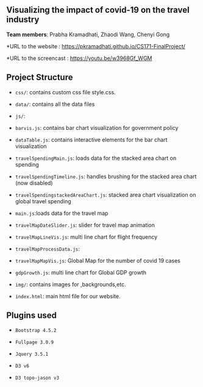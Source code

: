 ## Visualizing the impact of covid-19 on the travel industry

**Team members**: Prabha Kramadhati, Zhaodi Wang, Chenyi Gong 

*URL to the website : https://pkramadhati.github.io/CS171-FinalProject/

*URL to the screencast : https://youtu.be/w3968Gf_WGM

## Project Structure

- `css/`: contains custom css file  style.css.
- `data/`: contains all the data files 

- `js/`:
- `barvis.js`: contains bar chart visualization for government policy 

- `dataTable.js`: contains interactive elements for the bar chart visualization

- `travelSpendingMain.js`: loads data for the stacked area chart on spending 

- `travelSpendingTimeline.js`: handles brushing for the stacked area chart (now disabled)

- `travelSpendingstackedAreaChart.js`: stacked area chart visualization on global travel spending

- `main.js`:loads data for the travel map

- `travelMapDateSlider.js`: slider for travel map animation

- `travelMapLineVis.js`: multi line chart for flight frequency

- `travelMapProcessData.js`: 

- `travelMapMapVis.js`: Global Map for the number of covid 19 cases

- `gdpGrowth.js`: multi line chart for Global GDP growth 


- `img/`: contains images for ,backgrounds,etc. 
- `index.html`: main html file for our website.



## Plugins used 

- `Bootstrap 4.5.2`

- `Fullpage 3.0.9`

- `Jquery 3.5.1`

- `D3 v6`

- `D3 topo-jason v3`



